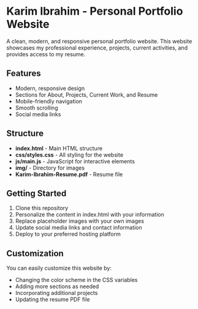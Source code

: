 # Karim Ibrahim - Personal Portfolio Website

A clean, modern, and responsive personal portfolio website. This website showcases my professional experience, projects, current activities, and provides access to my resume.

## Features

- Modern, responsive design
- Sections for About, Projects, Current Work, and Resume
- Mobile-friendly navigation
- Smooth scrolling
- Social media links

## Structure

- **index.html** - Main HTML structure
- **css/styles.css** - All styling for the website
- **js/main.js** - JavaScript for interactive elements
- **img/** - Directory for images
- **Karim-Ibrahim-Resume.pdf** - Resume file

## Getting Started

1. Clone this repository
2. Personalize the content in index.html with your information
3. Replace placeholder images with your own images
4. Update social media links and contact information
5. Deploy to your preferred hosting platform

## Customization

You can easily customize this website by:

- Changing the color scheme in the CSS variables
- Adding more sections as needed
- Incorporating additional projects
- Updating the resume PDF file
